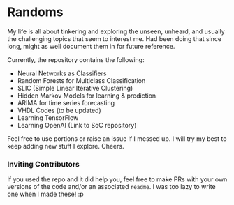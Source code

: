 # Randoms

My life is all about tinkering and exploring the unseen, unheard, and usually the challenging topics that seem to interest me. Had been doing that since long, might as well document them in for future reference.

Currently, the repository contains the following:
* Neural Networks as Classifiers
* Random Forests for Multiclass Classification
* SLIC (Simple Linear Iterative Clustering)
* Hidden Markov Models for learning & prediction
* ARIMA for time series forecasting
* VHDL Codes (to be updated)
* Learning TensorFlow
* Learning OpenAI (Link to SoC repository)

Feel free to use portions or raise an issue if I messed up. I will try my best to keep adding new stuff I explore.
Cheers.

### Inviting Contributors
If you used the repo and it did help you, feel free to make PRs with your own versions of the code and/or an associated `readme`. I was too lazy to write one when I made these! :p
